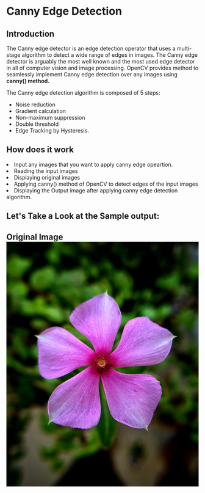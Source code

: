 <h1>Canny Edge Detection</h1>
<h2>Introduction</h2>
<p>The Canny edge detector is an edge detection operator that uses a multi-stage algorithm to detect a wide range of edges in images. 
  The Canny edge detector is arguably the most well known and the most used edge detector in all of computer vision and image processing.
  OpenCV provides method to seamlessly implement Canny edge detection over any images using <b>canny() method.</b>
  <p>
  The Canny edge detection algorithm is composed of 5 steps:</p>
  <ul>
  <li>Noise reduction</li>
  <li>Gradient calculation</li>
  <li>Non-maximum suppression</li>
  <li>Double threshold</li>
<li>Edge Tracking by Hysteresis.</li>
    </ul>
  </p>
  
  <h2>How does it work</h2>
  <p>
  <li>Input any images that you want to apply canny edge opeartion.</li>
  <li>Reading the input images</li>
  <li>Displaying original images</li>
  <li>Applying canny() method of OpenCV to detect edges of the input images</li>
  <li>Displaying the Output image after applying canny edge detection algorithm.</l
  </p>
  
  <h2>Let's Take a Look at the Sample output:<h2>
    <b>Original Image</b>
    <img src="Images/flower.JPG"/>
